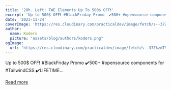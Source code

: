 ```yaml
---
title: '28h. Left: TWE Elements Up To 500$ OFF❗️'
excerpt: 'Up to 500$ OFF❗️ #BlackFriday Promo  ✔️500+ #opensource components for #TailwindCSS ✔️LIFETIME...'
date: '2023-11-24'
coverImage: 'https://res.cloudinary.com/practicaldev/image/fetch/s--37ZkzdTS--/c_imagga_scale,f_auto,fl_progressive,h_420,q_auto,w_1000/https://dev-to-uploads.s3.amazonaws.com/uploads/articles/furw2eeer5j46h4ynh82.png'
author:
  name: Koders
  picture: "assets/blog/authors/koders.png"
ogImage:
  url: 'https://res.cloudinary.com/practicaldev/image/fetch/s--37ZkzdTS--/c_imagga_scale,f_auto,fl_progressive,h_420,q_auto,w_1000/https://dev-to-uploads.s3.amazonaws.com/uploads/articles/furw2eeer5j46h4ynh82.png'
---
```


Up to 500$ OFF❗️ #BlackFriday Promo  ✔️500+ #opensource components for #TailwindCSS ✔️LIFETIME...

[Read more](https://dev.to/mz2387/28h-left-twe-elements-up-to-500-off-kdf)

